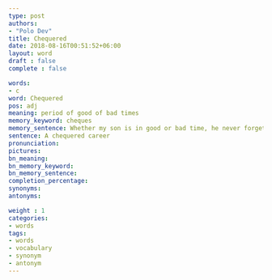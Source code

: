 ```yaml
---
type: post
authors:
- "Polo Dev"
title: Chequered
date: 2018-08-16T00:51:52+06:00
layout: word
draft : false
complete : false

words:
- c
word: Chequered
pos: adj
meaning: period of good of bad times
memory_keyword: cheques
memory_sentence: Whether my son is in good or bad time, he never forgets to send me cheques said the old lady.
sentence: A chequered career
pronunciation:
pictures:
bn_meaning: 
bn_memory_keyword: 
bn_memory_sentence:
completion_percentage:
synonyms:
antonyms:

weight : 1
categories:
- words
tags:
- words
- vocabulary
- synonym
- antonym
---
```


